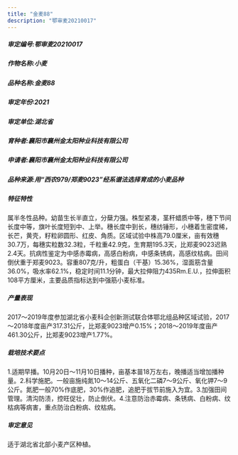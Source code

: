```yaml
---
title: "金麦88"
description: "鄂审麦20210017"
---
```

##### 审定编号:鄂审麦20210017

##### 作物名称:小麦

##### 品种名称:金麦88

##### 审定年份:2021

##### 审定单位:湖北省

##### 育种者:襄阳市襄州金太阳种业科技有限公司

##### 申请者:襄阳市襄州金太阳种业科技有限公司

##### 品种来源:用“西农979/郑麦9023”经系谱法选择育成的小麦品种

##### 特征特性
属半冬性品种。幼苗生长半直立，分蘖力强。株型紧凑，茎秆蜡质中等，穗下节间长度中等，旗叶长度短到中、上举。穗长度中到长，穗纺锤形，小穗着生密度稀，长芒，黄壳，籽粒卵圆形、红皮、角质。区域试验中株高79.0厘米，亩有效穗30.7万，每穗实粒数32.3粒，千粒重42.9克，生育期195.3天，比郑麦9023迟熟2.4天。抗病性鉴定为中感赤霉病，高感白粉病，中感条锈病，高感纹枯病。田间倒伏重于郑麦9023。容重807克/升，粗蛋白（干基）15.36%，湿面筋含量36.0%，吸水率62.1%，稳定时间11.1分钟，最大拉伸阻力435Rm.E.U.，拉伸面积108平方厘米，主要品质指标达到中强筋小麦标准。

##### 产量表现
2017～2019年度参加湖北省小麦科企创新测试联合体鄂北组品种区域试验，2017～2018年度亩产317.31公斤，比郑麦9023增产0.15%；2018～2019年度亩产461.30公斤，比郑麦9023增产1.77%。

##### 栽培技术要点
1.适期早播。10月20日～11月10日播种，亩基本苗18万左右，晚播适当增加播种量。2.科学施肥。一般亩施纯氮10～14公斤、五氧化二磷7～9公斤、氧化钾7～9公斤。氮肥一般70%作底肥，30%作追肥，追肥于拔节前施入为宜。3.加强田间管理。清沟防渍，控旺促壮，防止倒伏。4.注意防治赤霉病、条锈病、白粉病、纹枯病等病害，重点防治白粉病、纹枯病。

##### 审定意见
适于湖北省北部小麦产区种植。
